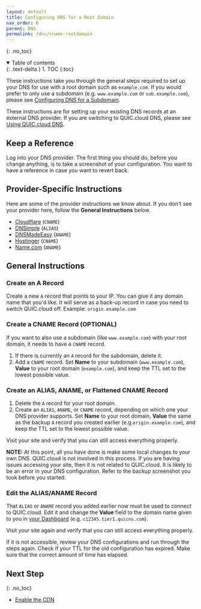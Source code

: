 ```yaml
---
layout: default
title: Configuring DNS for a Root Domain
nav_order: 8
parent: DNS
permalink: /dns/cname-rootdomain
---
```


{: .no_toc} 

<details open markdown="block">
  <summary>
    Table of contents
  </summary>
  {: .text-delta }
1. TOC
{:toc}

</details>

These instructions take you through the general steps required to set up your DNS for use with a root domain such as `example.com`. If you would prefer to only use a subdomain (e.g. `www.example.com` or `sub.example.com`), please see [Configuring DNS for a Subdomain](https://quic.cloud/docs/cdn/dns/setting-up-your-dns-with-your-subdomain/).

These instructions are for setting up your existing DNS records at an external DNS provider. If you are switching to QUIC.cloud DNS, please see [Using QUIC.cloud DNS](https://quic.cloud/docs/cdn/dns/setting-up-your-dns-with-quic-cloud/).

## Keep a Reference


Log into your DNS provider. The first thing you should do, before you change anything, is to take a screenshot of your configuration. You want to have a reference in case you want to revert back.

## Provider-Specific Instructions

Here are some of the provider instructions we know about. If you don't see your provider here, follow the **General Instructions** below.

*   [Cloudflare](https://support.cloudflare.com/hc/en-us/articles/360019093151-Managing-DNS-records-in-Cloudflare) (`CNAME`)
*   [DNSimple](https://support.dnsimple.com/articles/alias-record/) (`ALIAS`)
*   [DNSMadeEasy](https://support.dnsmadeeasy.com/support/solutions/articles/47001001412-aname-records) (`ANAME`)
*   [Hostinger](https://support.hostinger.com/en/articles/4738777-how-to-add-and-remove-cname-records-on-hpanel) (`CNAME`)
*   [Name.com](https://www.name.com/support/articles/115010493967-Adding-an-ANAME-Alias-record) (`ANAME`)


## General Instructions

### Create an A Record

Create a new `A` record that points to your IP. You can give it any domain name that you'd like. It will serve as a back-up record in case you need to switch QUIC.cloud off. Example: `origin.example.com`

### Create a CNAME Record (OPTIONAL)

If you want to also use a subdomain (like `www.example.com`) with your root domain, it needs to have a `CNAME` record.

1.  If there is currently an `A` record for the subdomain, delete it.
2.  Add a `CNAME` record. Set **Name** to your subdomain (`www.example.com`), **Value** to your root domain (`example.com`), and keep the TTL set to the lowest possible value.

### Create an ALIAS, ANAME, or Flattened CNAME Record

1.  Delete the `A` record for your root domain.
2.  Create an `ALIAS`, `ANAME`, or `CNAME` record, depending on which one your DNS provider supports. Set **Name** to your root domain, **Value** the same as the backup `A` record you created earlier (e.g.`origin.example.com`), and keep the TTL set to the lowest possible value.

Visit your site and verify that you can still access everything properly.

**NOTE:** At this point, all you have done is make some local changes to your own DNS. QUIC.cloud is not involved in this process. If you are having issues accessing your site, then it is not related to QUIC.cloud. It is likely to be an error in your DNS configuration. Refer to the backup screenshot you took before you started.

### Edit the ALIAS/ANAME Record

That `ALIAS` or `ANAME` record you added earlier now must be used to connect to QUIC.cloud. Edit it and change the **Value** field to the domain name given to you in [your Dashboard](https://my.quic.cloud) (e.g. `c12345.tier1.quicns.com`).

Visit your site again and verify that you can still access everything properly.

If it is not accessible, review your DNS configurations and run through the steps again. Check if your TTL for the old configuration has expired. Make sure that the correct amount of time has elapsed.

## Next Step
{: .no_toc} 
- [Enable the CDN](/quic-cloud-doc/cdn)